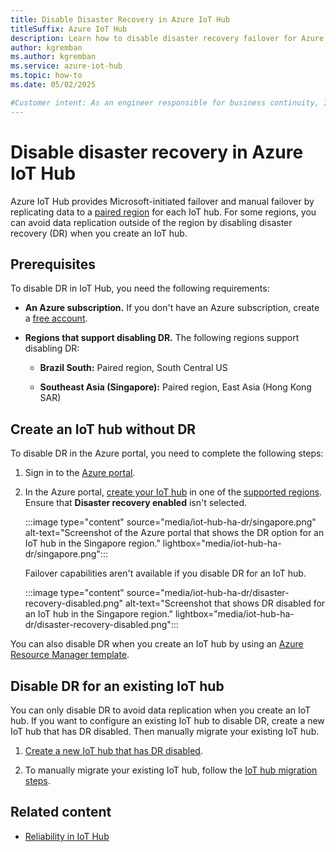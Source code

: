 ```yaml
---
title: Disable Disaster Recovery in Azure IoT Hub
titleSuffix: Azure IoT Hub
description: Learn how to disable disaster recovery failover for Azure IoT Hub in specific regions by using the Azure portal to manage data replication settings.
author: kgremban
ms.author: kgremban
ms.service: azure-iot-hub
ms.topic: how-to
ms.date: 05/02/2025

#Customer intent: As an engineer responsible for business continuity, I want to learn how to disable disaster recovery in IoT Hub so that I can avoid data replication outside of the region.
---
```


# Disable disaster recovery in Azure IoT Hub

Azure IoT Hub provides Microsoft-initiated failover and manual failover by replicating data to a [paired region](../reliability/regions-paired.md) for each IoT hub. For some regions, you can avoid data replication outside of the region by disabling disaster recovery (DR) when you create an IoT hub.

## Prerequisites

To disable DR in IoT Hub, you need the following requirements:

- **An Azure subscription.** If you don't have an Azure subscription, create a [free account](https://azure.microsoft.com/free/).

- **Regions that support disabling DR.** The following regions support disabling DR:

  - **Brazil South:** Paired region, South Central US

  - **Southeast Asia (Singapore):** Paired region, East Asia (Hong Kong SAR)

## Create an IoT hub without DR

To disable DR in the Azure portal, you need to complete the following steps:

1. Sign in to the [Azure portal](https://portal.azure.com/).

1. In the Azure portal, [create your IoT hub](/azure/iot-hub/create-hub?tabs=portal) in one of the [supported regions](#prerequisites). Ensure that **Disaster recovery enabled** isn't selected.

    :::image type="content" source="media/iot-hub-ha-dr/singapore.png" alt-text="Screenshot of the Azure portal that shows the DR option for an IoT hub in the Singapore region." lightbox="media/iot-hub-ha-dr/singapore.png":::

    Failover capabilities aren't available if you disable DR for an IoT hub.

    :::image type="content" source="media/iot-hub-ha-dr/disaster-recovery-disabled.png" alt-text="Screenshot that shows DR disabled for an IoT hub in the Singapore region." lightbox="media/iot-hub-ha-dr/disaster-recovery-disabled.png":::

You can also disable DR when you create an IoT hub by using an [Azure Resource Manager template](/azure/templates/microsoft.devices/iothubs?pivots=deployment-language-arm-template).

## Disable DR for an existing IoT hub

You can only disable DR to avoid data replication when you create an IoT hub. If you want to configure an existing IoT hub to disable DR, create a new IoT hub that has DR disabled. Then manually migrate your existing IoT hub.

1. [Create a new IoT hub that has DR disabled](#create-an-iot-hub-without-dr).

1. To manually migrate your existing IoT hub, follow the [IoT hub migration steps](migrate-hub-state-cli.md#migrate-an-iot-hub).

## Related content

- [Reliability in IoT Hub](../reliability/reliability-iot-hub.md)
